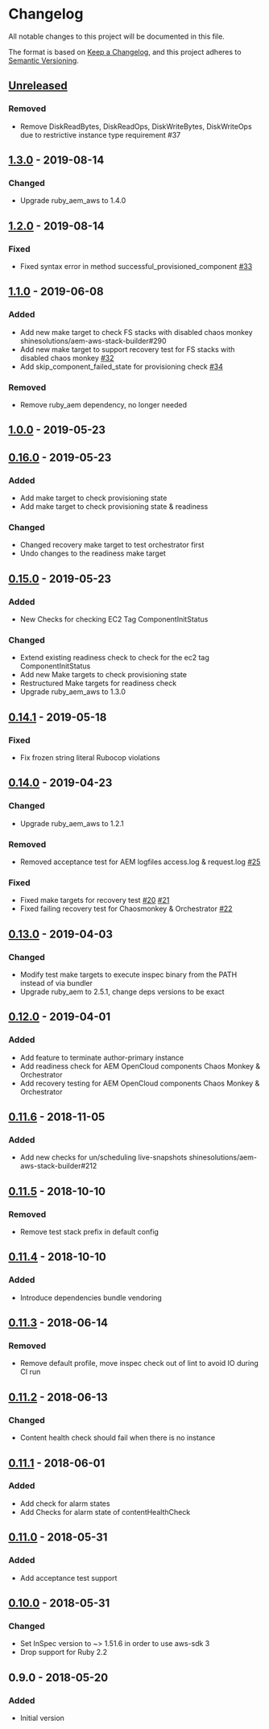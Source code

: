 # Changelog

All notable changes to this project will be documented in this file.

The format is based on [Keep a Changelog](https://keepachangelog.com/en/1.0.0/),
and this project adheres to [Semantic Versioning](https://semver.org/spec/v2.0.0.html).

## [Unreleased]
### Removed
- Remove DiskReadBytes, DiskReadOps, DiskWriteBytes, DiskWriteOps due to restrictive instance type requirement #37

## [1.3.0] - 2019-08-14
### Changed
- Upgrade ruby_aem_aws to 1.4.0

## [1.2.0] - 2019-08-14
### Fixed
- Fixed syntax error in method successful_provisioned_component [#33]

## [1.1.0] - 2019-06-08
### Added
- Add new make target to check FS stacks with disabled chaos monkey shinesolutions/aem-aws-stack-builder#290
- Add new make target to support recovery test for FS stacks with disabled chaos monkey [#32]
- Add skip_component_failed_state for provisioning check [#34]

### Removed
- Remove ruby_aem dependency, no longer needed

## [1.0.0] - 2019-05-23

## [0.16.0] - 2019-05-23
### Added
- Add make target to check provisioning state
- Add make target to check provisioning state & readiness

### Changed
- Changed recovery make target to test orchestrator first
- Undo changes to the readiness make target

## [0.15.0] - 2019-05-23
### Added
- New Checks for checking EC2 Tag ComponentInitStatus

### Changed
- Extend existing readiness check to check for the ec2 tag ComponentInitStatus
- Add new Make targets to check provisioning state
- Restructured Make targets for readiness check
- Upgrade ruby_aem_aws to 1.3.0

## [0.14.1] - 2019-05-18
### Fixed
- Fix frozen string literal Rubocop violations

## [0.14.0] - 2019-04-23
### Changed
- Upgrade ruby_aem_aws to 1.2.1

### Removed
- Removed acceptance test for AEM logfiles access.log & request.log [#25]

### Fixed
- Fixed make targets for recovery test [#20] [#21]
- Fixed failing recovery test for Chaosmonkey & Orchestrator [#22]

## [0.13.0] - 2019-04-03
### Changed
- Modify test make targets to execute inspec binary from the PATH instead of via bundler
- Upgrade ruby_aem to 2.5.1, change deps versions to be exact

## [0.12.0] - 2019-04-01
### Added
- Add feature to terminate author-primary instance
- Add readiness check for AEM OpenCloud components Chaos Monkey & Orchestrator
- Add recovery testing for AEM OpenCloud components Chaos Monkey & Orchestrator

## [0.11.6] - 2018-11-05
### Added
- Add new checks for un/scheduling live-snapshots shinesolutions/aem-aws-stack-builder#212

## [0.11.5] - 2018-10-10
### Removed
- Remove test stack prefix in default config

## [0.11.4] - 2018-10-10
### Added
- Introduce dependencies bundle vendoring

## [0.11.3] - 2018-06-14
### Removed
- Remove default profile, move inspec check out of lint to avoid IO during CI run

## [0.11.2] - 2018-06-13
### Changed
- Content health check should fail when there is no instance

## [0.11.1] - 2018-06-01
### Added
- Add check for alarm states
- Add Checks for alarm state of contentHealthCheck

## [0.11.0] - 2018-05-31
### Added
- Add acceptance test support

## [0.10.0] - 2018-05-31
### Changed
- Set InSpec version to ~> 1.51.6 in order to use aws-sdk 3
- Drop support for Ruby 2.2

## 0.9.0 - 2018-05-20
### Added
- Initial version

[#20]: https://github.com/shinesolutions/inspec-aem-aws/issues/20
[#21]: https://github.com/shinesolutions/inspec-aem-aws/issues/21
[#22]: https://github.com/shinesolutions/inspec-aem-aws/issues/22
[#25]: https://github.com/shinesolutions/inspec-aem-aws/issues/25
[#32]: https://github.com/shinesolutions/inspec-aem-aws/issues/32
[#33]: https://github.com/shinesolutions/inspec-aem-aws/issues/33
[#34]: https://github.com/shinesolutions/inspec-aem-aws/issues/34

[Unreleased]: https://github.com/shinesolutions/inspec-aem-aws/compare/1.3.0...HEAD
[1.3.0]: https://github.com/shinesolutions/inspec-aem-aws/compare/1.2.0...1.3.0
[1.2.0]: https://github.com/shinesolutions/inspec-aem-aws/compare/1.1.0...1.2.0
[1.1.0]: https://github.com/shinesolutions/inspec-aem-aws/compare/1.0.0...1.1.0
[1.0.0]: https://github.com/shinesolutions/inspec-aem-aws/compare/0.16.0...1.0.0
[0.16.0]: https://github.com/shinesolutions/inspec-aem-aws/compare/0.15.0...0.16.0
[0.15.0]: https://github.com/shinesolutions/inspec-aem-aws/compare/0.14.1...0.15.0
[0.14.1]: https://github.com/shinesolutions/inspec-aem-aws/compare/0.14.0...0.14.1
[0.14.0]: https://github.com/shinesolutions/inspec-aem-aws/compare/0.13.0...0.14.0
[0.13.0]: https://github.com/shinesolutions/inspec-aem-aws/compare/0.12.0...0.13.0
[0.12.0]: https://github.com/shinesolutions/inspec-aem-aws/compare/0.11.6...0.12.0
[0.11.6]: https://github.com/shinesolutions/inspec-aem-aws/compare/0.11.5...0.11.6
[0.11.5]: https://github.com/shinesolutions/inspec-aem-aws/compare/0.11.4...0.11.5
[0.11.4]: https://github.com/shinesolutions/inspec-aem-aws/compare/0.11.3...0.11.4
[0.11.3]: https://github.com/shinesolutions/inspec-aem-aws/compare/0.11.2...0.11.3
[0.11.2]: https://github.com/shinesolutions/inspec-aem-aws/compare/0.11.1...0.11.2
[0.11.1]: https://github.com/shinesolutions/inspec-aem-aws/compare/0.11.0...0.11.1
[0.11.0]: https://github.com/shinesolutions/inspec-aem-aws/compare/0.10.0...0.11.0
[0.10.0]: https://github.com/shinesolutions/inspec-aem-aws/compare/0.9.0...0.10.0
